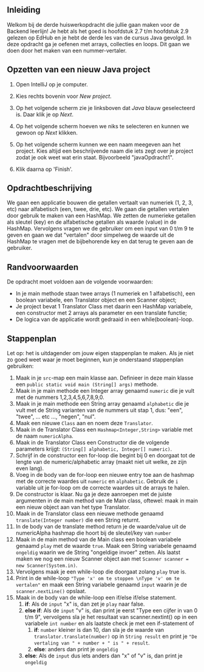 ## Inleiding
Welkom bij de derde huiswerkopdracht die jullie gaan maken voor de Backend leerlijn! Je hebt als het goed is hoofdstuk 2.7 t/m hoofdstuk 2.9 gelezen op EdHub en je hebt de derde les van de cursus Java gevolgd. In deze opdracht ga je oefenen met arrays, collecties en loops. Dit gaan we doen door het maken van een nummer-vertaler.

## Opzetten van een nieuw Java project

1. Open IntelliJ op je computer.

2. Kies rechts bovenin voor _New project_.

3. Op het volgende scherm zie je linksboven dat _Java_ blauw geselecteerd is. Daar klik je op _Next_.

4. Op het volgende scherm hoeven we niks te selecteren en kunnen we gewoon op _Next_ klikken.

5. Op het volgende scherm kunnen we een naam meegeven aan het project. Kies altijd een beschrijvende naam die iets zegt over je project zodat je ook weet wat erin staat. Bijvoorbeeld "javaOpdracht1".

6. Klik daarna op 'Finish'.


## Opdrachtbeschrijving

We gaan een applicatie bouwen die getallen vertaalt van numeriek (1, 2, 3, etc) naar alfabetisch (een, twee, drie, etc).
We gaan die getallen vertalen door gebruik te maken van een HashMap.
We zetten de numerieke getallen als sleutel (key) en de alfabetische getallen als waarde (value) in de HashMap.
Vervolgens vragen we de gebruiker om een input van 0 t/m 9 te geven en gaan we dat "vertalen" door simpelweg de waarde uit de HashMap te vragen met de bijbehorende key
en dat terug te geven aan de gebruiker.


## Randvoorwaarden
De opdracht moet voldoen aan de volgende voorwaarden:
- In je main methode staan twee arrays (1 numeriek en 1 alfabetisch), een boolean variabele, een Translator object en een Scanner object;
- Je project bevat 1 Translator Class met daarin een HashMap variabele, een constructor met 2 arrays als parameter en een translate functie;
- De logica van de applicatie wordt gedraaid in een while(boolean)-loop.

## Stappenplan
Let op: het is uitdagender om jouw eigen stappenplan te maken. Als je niet zo goed weet waar je moet beginnen, kun je onderstaand stappenplan gebruiken:
1. Maak in je `src`-map een main klasse aan. Definieer in deze main klasse een `public static void main (String[] args)` methode.
2. Maak in je main methode een Integer array genaamd `numeric` die je vult met de nummers 1,2,3,4,5,6,7,8,9,0.
3. Maak in je main methode een String array genaamd `alphabetic` die je vult met de String varianten van de nummers uit stap 1, dus: "een", "twee", ... etc ..., "negen", "nul".
4. Maak een nieuwe `Class` aan en noem deze `Translator`.
5. Maak in de Translator Class een `Hashmap<Integer,String>` variable met de naam `numericAlpha`.
6. Maak in de Translator Class een Constructor die de volgende parameters krijgt: `(String[] alphabetic, Integer[] numeric)`.
7. Schrijf in de constructor een for-loop die begint bij 0 en doorgaat tot de lengte van de numeric/alphabetic array (maakt niet uit welke, ze zijn even lang).
8. Voeg in de body van de for-loop een nieuwe entry toe aan de hashmap met de correcte waardes uit `numeric` en `alphabetic`. Gebruik de `i` variable uit je for-loop om de correcte waardes uit de arrays te halen.
9. De constructor is klaar. Nu ga je deze aanroepen met de juiste argumenten in de main method van de Main class, oftewel: maak in main een nieuw object aan van het type Translator.
10. Maak in de Translator class een nieuwe methode genaamd `translate(Integer number)` die een String returnt.
11. In de body van de translate method return je de waarde/value uit de numericAlpha hashmap die hoort bij de sleutel/key van `number`
12. Maak in de main method van de Main class een boolean variabele genaamd `play` met de waarde `true`. Maak een String variabele genaamd `ongeldig` waarin we de String "ongeldige invoer" zetten. Als laatst maken we nog een nieuw Scanner object aan met `Scanner scanner = new Scanner(System.in)`.
13. Vervolgens maak je een while-loop die doorgaat zolang `play` true is.
14. Print in de while-loop `"Type 'x' om te stoppen \nType 'v' om te vertalen"` en maak een String variabele genaamd `input` waarin je de `scanner.nextLine()` opslaat.
15. Maak in de body van de while-loop een if/else if/else statement.
    1. __if__: Als de `input` "x" is, dan zet je `play` naar false.
    2. __else if__: Als de `input` "v" is, dan print je eerst "Type een cijfer in van 0 t/m 9",
       vervolgens sla je het resultaat van scanner.nextint() op in een variabele `int number`
       en als laatste check je met een if-statement of
        1. __if__: `number` kleiner is dan 10, dan sla je de waarde van `translator.translate(number)` op in `String result` en print je
           `"De vertaling van " + number + " is " + result`.
        2. __else__: anders dan print je `ongeldig`
    3. __else__: Als de `input` dus iets anders dan "x" of "v" is, dan print je `ongeldig`
<!--- stap 2: sla de vertaal-historie op in een arraylist. Als Bonus kun je ze laten bedenken hoe je dubbele resultatenin de voorkomt -->
